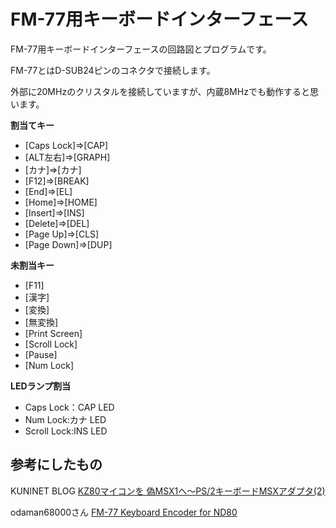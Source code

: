 # FM-77用キーボードインターフェース

FM-77用キーボードインターフェースの回路図とプログラムです。

FM-77とはD-SUB24ピンのコネクタで接続します。

外部に20MHzのクリスタルを接続していますが、内蔵8MHzでも動作すると思います。

**割当てキー**
* [Caps Lock]⇒[CAP]
* [ALT左右]⇒[GRAPH]
* [カナ]⇒[カナ]
* [F12]⇒[BREAK]
* [End]⇒[EL]
* [Home]⇒[HOME]
* [Insert]⇒[INS]
* [Delete]⇒[DEL]
* [Page Up]⇒[CLS]
* [Page Down]⇒[DUP]

**未割当キー**
* [F11]
* [漢字]
* [変換]
* [無変換]
* [Print Screen]
* [Scroll Lock]
* [Pause]
* [Num Lock]

**LEDランプ割当**
* Caps Lock：CAP LED
* Num Lock:カナ LED
* Scroll Lock:INS LED

## 参考にしたもの

KUNINET BLOG
[KZ80マイコンを 偽MSX1へ〜PS/2キーボードMSXアダプタ(2)](https://kuninet.org/2020/03/21/kz80%e3%83%9e%e3%82%a4%e3%82%b3%e3%83%b3%e3%82%92-%e5%81%bdmsx1%e3%81%b8%e3%80%9cps-2%e3%82%ad%e3%83%bc%e3%83%9c%e3%83%bc%e3%83%89msx%e3%82%a2%e3%83%80%e3%83%97%e3%82%bf2/)

odaman68000さん
[FM-77 Keyboard Encoder for ND80](https://github.com/odaman68000/FM7_Keyboard_Encoder_forND80)


